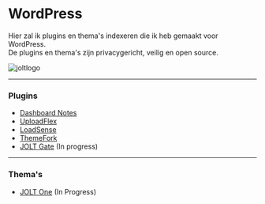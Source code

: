 # WordPress

Hier zal ik plugins en thema's indexeren die ik heb gemaakt voor WordPress.  
De plugins en thema's zijn privacygericht, veilig en open source.

![joltlogo](https://github.com/user-attachments/assets/4b9ea314-3c96-495f-9859-e46d65241406)

---

### Plugins

- [Dashboard Notes](https://github.com/johnoltmans/JOLT-Dashboard-Notes)
- [UploadFlex](https://github.com/johnoltmans/JOLT-UploadFlex/tree/main)
- [LoadSense](https://github.com/johnoltmans/JOLT-LoadSense)
- [ThemeFork](https://github.com/johnoltmans/JOLT-ThemeFork)
- [JOLT Gate](https://github.com/johnoltmans/JOLT-Gate) (In progress)

---

### Thema's

- [JOLT One](https://github.com/johnoltmans/JOLT-One) (In Progress)
